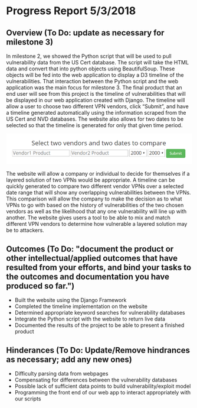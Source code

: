 # Progress Report 5/3/2018
## Overview (To Do: update as necessary for milestone 3)

In milestone 2, we showed the Python script that will be used to pull vulnerability data from the US Cert database. The script will take the HTML data and convert that into python objects using BeautifulSoup. These objects will be fed into the web application to display a D3 timeline of the vulnerabilities. That interaction between the Python script and the web application was the main focus for milestone 3.
The final product that an end user will see from this project is the timeline of vulnerabilities that will be displayed in our web application created with Django. The timeline will allow a user to choose two different VPN vendors, click “Submit”, and have a timeline generated automatically using the information scraped from the US Cert and NVD databases. The website also allows for two dates to be selected so that the timeline is generated for only that given time period.

![UML](https://github.com/MLHale/insure-layered-solutions/blob/master/GantCharts/webpage.png)
 
The website will allow a company or individual to decide for themselves if a layered solution of two VPNs would be appropriate. A timeline can be quickly generated to compare two different vendor VPNs over a selected date range that will show any overlapping vulnerabilities between the VPNs. This comparison will allow the company to make the decision as to what VPNs to go with based on the history of vulnerabilities of the two chosen vendors as well as the likelihood that any one vulnerability will line up with another. The website gives users a tool to be able to mix and match different VPN vendors to determine how vulnerable a layered solution may be to attackers.

## Outcomes (To Do: "document the product or other intellectual/applied outcomes that have resulted from your efforts, and bind your tasks to the outcomes and documentation you have produced so far.")

* Built the website using the Django Framework
* Completed the timeline implementation on the website
* Determined appropriate keyword searches for vulnerability databases
* Integrate the Python script with the website to return live data
* Documented the results of the project to be able to present a finished product



## Hinderances (To Do: Update/Remove hindrances as necessary; add any new ones)

* Difficulty parsing data from webpages
* Compensating for differences between the vulnerability databases
* Possible lack of sufficient data points to build vulnerability/exploit model
* Programming the front end of our web app to interact appropriately with our scripts

